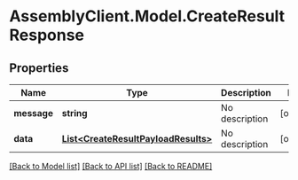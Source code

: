# AssemblyClient.Model.CreateResultResponse
## Properties

Name | Type | Description | Notes
------------ | ------------- | ------------- | -------------
**message** | **string** | No description | [optional] 
**data** | [**List&lt;CreateResultPayloadResults&gt;**](CreateResultPayloadResults.md) | No description | [optional] 

[[Back to Model list]](../README.md#documentation-for-models) [[Back to API list]](../README.md#documentation-for-api-endpoints) [[Back to README]](../README.md)

